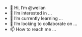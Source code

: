 - 👋 Hi, I’m @weilan
- 👀 I’m interested in ...
- 🌱 I’m currently learning ...
- 💞️ I’m looking to collaborate on ...
- 📫 How to reach me ...

<!---
weilan is a ✨ special ✨ repository because its `README.md` (this file) appears on your GitHub profile.
You can click the Preview link to take a look at your changes.
--->
